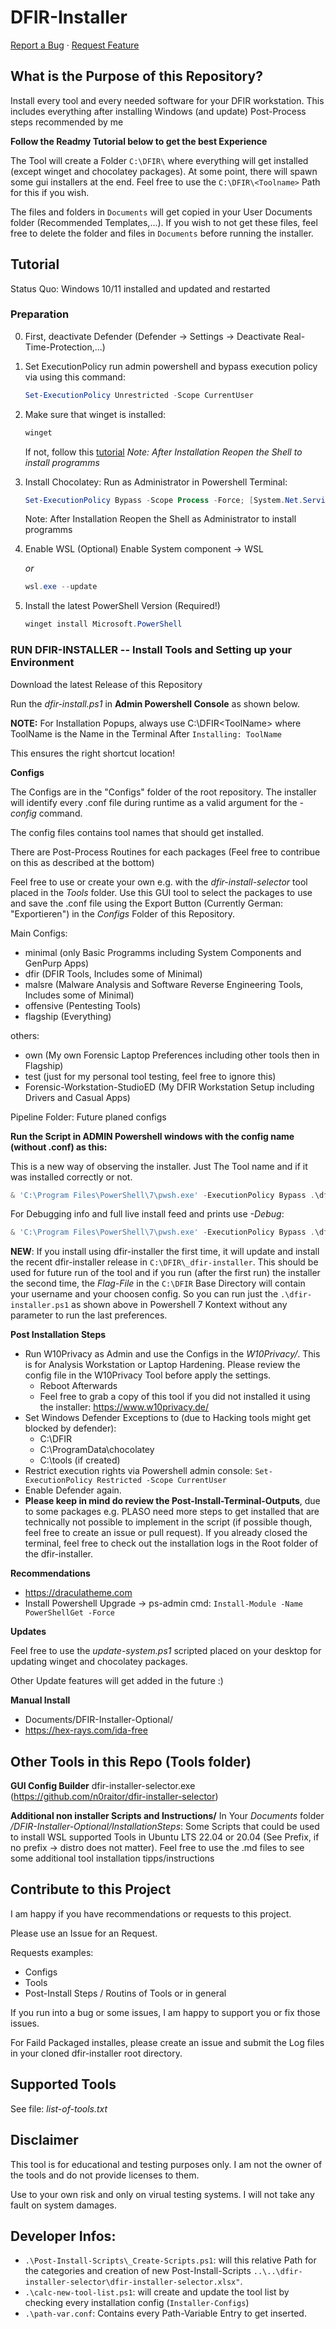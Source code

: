 # DFIR-Installer

[Report a Bug](https://github.com/n0raitor/dfir-installer/issues/new?labels=bug) · [Request Feature](https://github.com/n0raitor/dfir-installer/issues/new?labels=enhancement)

## What is the Purpose of this Repository?

Install every tool and every needed software for your DFIR workstation. This includes everything after installing Windows (and update) Post-Process steps recommended by me 

**Follow the Readmy Tutorial below to get the best Experience**

The Tool will create a Folder `C:\DFIR\` where everything will get installed (except winget and chocolatey packages). At some point, there will spawn some gui installers at the end. Feel free to use the `C:\DFIR\<Toolname>` Path for this if you wish.

The files and folders in `Documents` will get copied in your User Documents folder (Recommended Templates,...). If you wish to not get these files, feel free to delete the folder and files in `Documents` before running the installer.

## Tutorial

Status Quo: Windows 10/11 installed and updated and restarted

### Preparation
0. First, deactivate Defender (Defender -> Settings -> Deactivate Real-Time-Protection,...)

1. Set ExecutionPolicy
   run admin powershell and bypass execution policy via using this command:
   
   ```powershell
   Set-ExecutionPolicy Unrestricted -Scope CurrentUser
   ```

2. Make sure that winget is installed:
   
   ```powershell
   winget
   ```
   
   If not, follow this [tutorial](https://learn.microsoft.com/en-us/windows/package-manager/winget/)
   *Note: After Installation Reopen the Shell to install programms*

3. Install Chocolatey: 
   Run as Administrator in Powershell Terminal:
   
   ```powershell
   Set-ExecutionPolicy Bypass -Scope Process -Force; [System.Net.ServicePointManager]::SecurityProtocol = [System.Net.ServicePointManager]::SecurityProtocol -bor 3072; iex ((New-Object System.Net.WebClient).DownloadString('https://community.chocolatey.org/install.ps1'))
   ```
   
   Note: After Installation Reopen the Shell as Administrator to install programms

4. Enable WSL (Optional)
   Enable System component -> WSL 
   
   *or*
   
   ```powershell
   wsl.exe --update
   ```

5. Install the latest PowerShell Version (Required!)
   
   ```ps1
   winget install Microsoft.PowerShell
   ```

### RUN DFIR-INSTALLER -- Install Tools and Setting up your Environment
Download the latest Release of this Repository

Run the *dfir-install.ps1* in **Admin Powershell Console** as shown below.

**NOTE:** For Installation Popups, always use C:\DFIR\<ToolName> where ToolName is the Name in the Terminal After `Installing: ToolName`

This ensures the right shortcut location!

**Configs**

The Configs are in the "Configs" folder of the root repository. The installer will identify every .conf file during runtime as a valid argument for the *-config* command.

The config files contains tool names that should get installed.

There are Post-Process Routines for each packages (Feel free to contribue on this as described at the bottom)

Feel free to use or create your own e.g. with the *dfir-install-selector* tool placed in the *Tools* folder. Use this GUI tool to select the packages to use and save the .conf file using the Export Button (Currently German: "Exportieren") in the *Configs* Folder of this Repository.

Main Configs:
* minimal (only Basic Programms including System Components and GenPurp Apps)
* dfir (DFIR Tools, Includes some of Minimal)
* malsre (Malware Analysis and Software Reverse Engineering Tools, Includes some of Minimal)
* offensive (Pentesting Tools)
* flagship (Everything)

others:
* own (My own Forensic Laptop Preferences including other tools then in Flagship)
* test (just for my personal tool testing, feel free to ignore this)
* Forensic-Workstation-StudioED (My DFIR Workstation Setup including Drivers and Casual Apps)

Pipeline Folder: Future planed configs

**Run the Script in ADMIN Powershell windows with the config name (without .conf) as this:**

This is a new way of observing the installer. Just The Tool name and if it was installed correctly or not.
```ps1
& 'C:\Program Files\PowerShell\7\pwsh.exe' -ExecutionPolicy Bypass .\dfir-install.ps1 -config <CONFIG-NAME>
```

For Debugging info and full live install feed and prints use *-Debug*:

```ps1
& 'C:\Program Files\PowerShell\7\pwsh.exe' -ExecutionPolicy Bypass .\dfir-install.ps1 -config CONFIG-NAME -Debug
```

**NEW**:
If you install using dfir-installer the first time, it will update and install the recent dfir-installer release in `C:\DFIR\_dfir-installer`. This should be used for future run of the tool and if you run (after the first run) the installer the second time, the *Flag-File* in the ``C:\DFIR`` Base Directory will contain your username and your choosen config. So you can run just the ``.\dfir-installer.ps1`` as shown above in Powershell 7 Kontext without any parameter to run the last preferences.

**Post Installation Steps**

* Run W10Privacy as Admin and use the Configs in the *W10Privacy/*. This is for Analysis Workstation or Laptop Hardening. Please review the config file in the W10Privacy Tool before apply the settings.
  * Reboot Afterwards
  * Feel free to grab a copy of this tool if you did not installed it using the installer: https://www.w10privacy.de/
* Set Windows Defender Exceptions to (due to Hacking tools might get blocked by defender):
  * C:\DFIR
  * C:\ProgramData\chocolatey
  * C:\tools (if created)
* Restrict execution rights via Powershell admin console: `Set-ExecutionPolicy Restricted -Scope CurrentUser`
* Enable Defender again.
* **Please keep in mind do review the Post-Install-Terminal-Outputs**, due to some packages e.g. PLASO need more steps to get installed that are technically not possible to implement in the script (if possible though, feel free to create an issue or pull request). If you already closed the terminal, feel free to check out the installation logs in the Root folder of the dfir-installer. 

**Recommendations**

* https://draculatheme.com
* Install Powershell Upgrade -> ps-admin cmd: `Install-Module -Name PowerShellGet -Force`

**Updates**

Feel free to use the *update-system.ps1* scripted placed on your desktop for updating winget and chocolatey packages.

Other Update features will get added in the future :)

**Manual Install**

* Documents/DFIR-Installer-Optional/
* https://hex-rays.com/ida-free

## Other Tools in this Repo (Tools folder)
**GUI Config Builder**
dfir-installer-selector.exe (https://github.com/n0raitor/dfir-installer-selector)

**Additional non installer Scripts and Instructions/**
In Your *Documents* folder */DFIR-Installer-Optional/InstallationSteps*: Some Scripts that could be used to install WSL supported Tools in Ubuntu LTS 22.04 or 20.04 (See Prefix, if no prefix -> distro does not matter). Feel free to use the .md files to see some additional tool installation tipps/instructions

## Contribute to this Project
I am happy if you have recommendations or requests to this project.

Please use an Issue for an Request.

Requests examples:
* Configs
* Tools
* Post-Install Steps / Routins of Tools or in general

If you run into a bug or some issues, I am happy to support you or fix those issues.

For Faild Packaged installes, please create an issue and submit the Log files in your cloned dfir-installer root directory.

## Supported Tools
See file: *list-of-tools.txt*

## Disclaimer
This tool is for educational and testing purposes only. I am not the owner of the tools and do not provide licenses to them.

Use to your own risk and only on virual testing systems. I will not take any fault on system damages.

## Developer Infos:
* `.\Post-Install-Scripts\_Create-Scripts.ps1`: will this relative Path for the categories and creation of new Post-Install-Scripts `..\..\dfir-installer-selector\dfir-installer-selector.xlsx"`.
* `.\calc-new-tool-list.ps1`: will create and update the tool list by checking every installation config (`Installer-Configs`)
* `.\path-var.conf`: Contains every Path-Variable Entry to get inserted.
